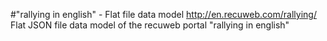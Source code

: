 #"rallying in english" - Flat file data model
http://en.recuweb.com/rallying/
Flat JSON file data model of the recuweb portal "rallying in english"
